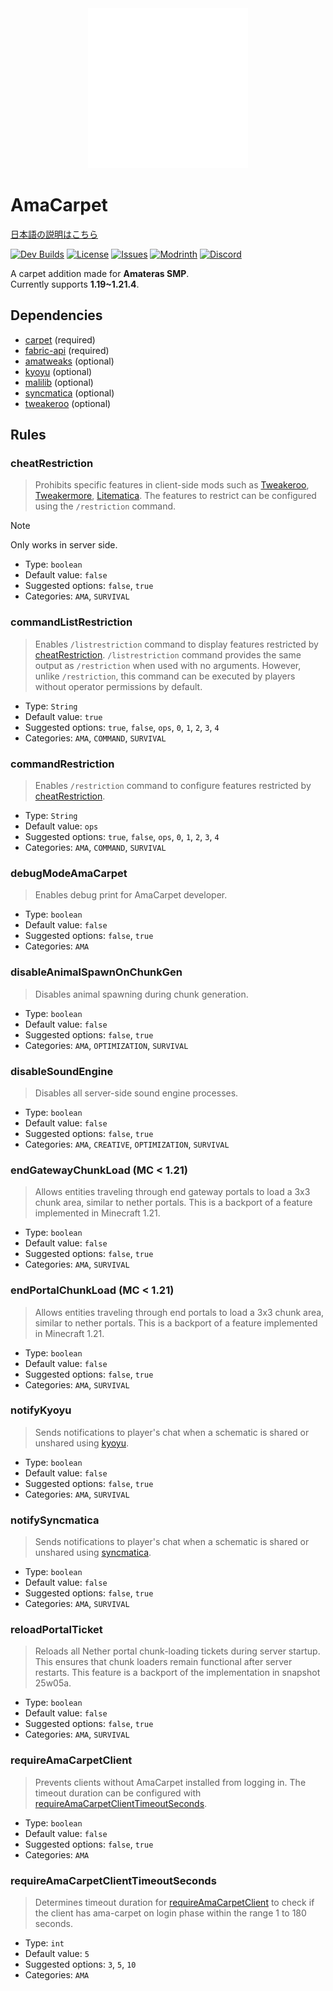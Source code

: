 <div align=center>
  <img src="https://raw.githubusercontent.com/amateras-server/ama-carpet/main/src/main/resources/assets/ama-carpet/icon_alpha_white.png" width=256>
</div>

# AmaCarpet

[日本語の説明はこちら](https://github.com/amateras-server/ama-carpet/blob/main/README_ja.md)

[![Dev Builds](https://github.com/amateras-server/ama-carpet/actions/workflows/gradle.yml/badge.svg)](https://github.com/amateras-server/ama-carpet/actions/workflows/gradle.yml)
[![License](https://img.shields.io/github/license/amateras-server/ama-carpet.svg)](https://opensource.org/licenses/lgpl-3.0.html)
[![Issues](https://img.shields.io/github/issues/amateras-server/ama-carpet.svg)](https://github.com/amateras-server/ama-carpet/issues)
[![Modrinth](https://img.shields.io/modrinth/dt/amacarpet?label=Modrinth%20Downloads)](https://modrinth.com/mod/amacarpet)
[![Discord](https://img.shields.io/discord/1157213775791935539)](https://discord.gg/px7wHEMUpd)

A carpet addition made for **Amateras SMP**.<br>
Currently supports **1.19~1.21.4**.

## Dependencies
- [carpet](https://modrinth.com/mod/carpet) (required)
- [fabric-api](https://modrinth.com/mod/fabric-api) (required)
- [amatweaks](https://modrinth.com/mod/amatweaks) (optional)
- [kyoyu](https://modrinth.com/mod/kyoyu) (optional)
- [malilib](https://modrinth.com/mod/malilib) (optional)
- [syncmatica](https://modrinth.com/mod/syncmatica) (optional)
- [tweakeroo](https://modrinth.com/mod/tweakeroo) (optional)

## Rules


### cheatRestriction

> Prohibits specific features in client-side mods such as [Tweakeroo](https://modrinth.com/mod/tweakeroo), [Tweakermore](https://modrinth.com/mod/tweakermore), [Litematica](https://modrinth.com/mod/litematica). The features to restrict can be configured using the `/restriction` command.

> [!NOTE]
> Only works in server side.

- Type: `boolean`
- Default value: `false`
- Suggested options: `false`, `true`
- Categories: `AMA`, `SURVIVAL`<br>

### commandListRestriction

> Enables `/listrestriction` command to display features restricted by [cheatRestriction](#cheatrestriction).
> `/listrestriction` command provides the same output as `/restriction` when used with no arguments.
> However, unlike `/restriction`, this command can be executed by players without operator permissions by default.

- Type: `String`
- Default value: `true`
- Suggested options: `true`, `false`, `ops`, `0`, `1`, `2`, `3`, `4`
- Categories: `AMA`, `COMMAND`, `SURVIVAL`<br>

### commandRestriction

> Enables `/restriction` command to configure features restricted by [cheatRestriction](#cheatrestriction).

- Type: `String`
- Default value: `ops`
- Suggested options: `true`, `false`, `ops`, `0`, `1`, `2`, `3`, `4`
- Categories: `AMA`, `COMMAND`, `SURVIVAL`<br>

### debugModeAmaCarpet

> Enables debug print for AmaCarpet developer.

- Type: `boolean`
- Default value: `false`
- Suggested options: `false`, `true`
- Categories: `AMA`<br>

### disableAnimalSpawnOnChunkGen

> Disables animal spawning during chunk generation.

- Type: `boolean`
- Default value: `false`
- Suggested options: `false`, `true`
- Categories: `AMA`, `OPTIMIZATION`, `SURVIVAL`<br>

### disableSoundEngine

> Disables all server-side sound engine processes.

- Type: `boolean`
- Default value: `false`
- Suggested options: `false`, `true`
- Categories: `AMA`, `CREATIVE`, `OPTIMIZATION`, `SURVIVAL`<br>

### endGatewayChunkLoad (MC < 1.21)

> Allows entities traveling through end gateway portals to load a 3x3 chunk area, similar to nether portals.
> This is a backport of a feature implemented in Minecraft 1.21.

- Type: `boolean`
- Default value: `false`
- Suggested options: `false`, `true`
- Categories: `AMA`, `SURVIVAL`<br>

### endPortalChunkLoad (MC < 1.21)

> Allows entities traveling through end portals to load a 3x3 chunk area, similar to nether portals.
> This is a backport of a feature implemented in Minecraft 1.21.

- Type: `boolean`
- Default value: `false`
- Suggested options: `false`, `true`
- Categories: `AMA`, `SURVIVAL`<br>

### notifyKyoyu
> Sends notifications to player's chat when a schematic is shared or unshared using [kyoyu](https://modrinth.com/plugin/kyoyu).

- Type: `boolean`
- Default value: `false`
- Suggested options: `false`, `true`
- Categories: `AMA`, `SURVIVAL`<br>

### notifySyncmatica
> Sends notifications to player's chat when a schematic is shared or unshared using [syncmatica](https://modrinth.com/mod/syncmatica).

- Type: `boolean`
- Default value: `false`
- Suggested options: `false`, `true`
- Categories: `AMA`, `SURVIVAL`<br>

### reloadPortalTicket

> Reloads all Nether portal chunk-loading tickets during server startup.
> This ensures that chunk loaders remain functional after server restarts.
> This feature is a backport of the implementation in snapshot 25w05a.

- Type: `boolean`
- Default value: `false`
- Suggested options: `false`, `true`
- Categories: `AMA`, `SURVIVAL`<br>

### requireAmaCarpetClient

> Prevents clients without AmaCarpet installed from logging in.
> The timeout duration can be configured with [requireAmaCarpetClientTimeoutSeconds](#requireamacarpetclienttimeoutseconds).

- Type: `boolean`
- Default value: `false`
- Suggested options: `false`, `true`
- Categories: `AMA`<br>

### requireAmaCarpetClientTimeoutSeconds

> Determines timeout duration for [requireAmaCarpetClient](#requireamacarpetclient) to check if the client has ama-carpet on login phase within the range 1 to 180 seconds.

- Type: `int`
- Default value: `5`
- Suggested options: `3`, `5`, `10`
- Categories: `AMA`<br>
